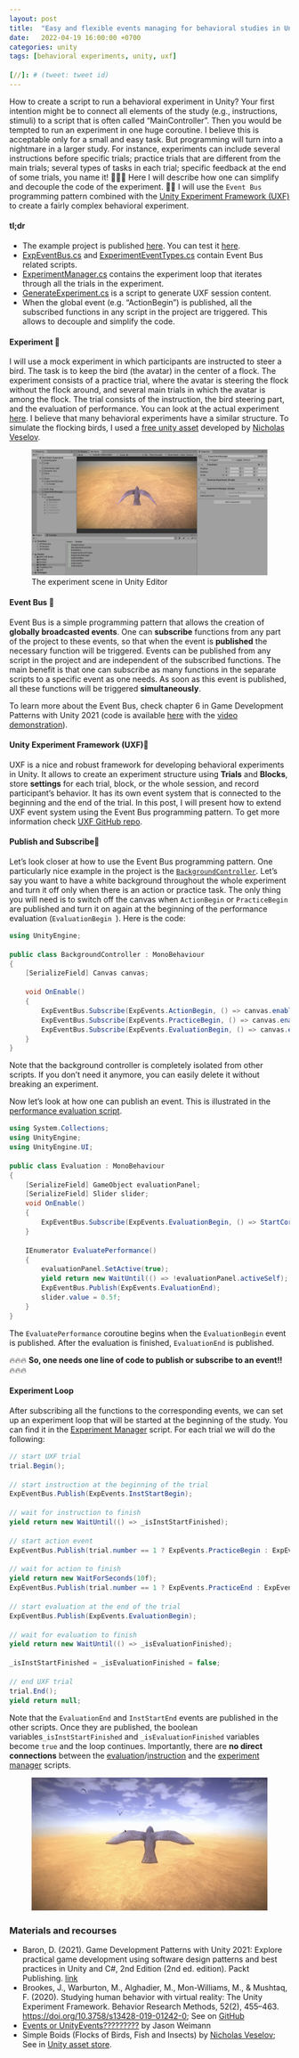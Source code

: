 ```yaml
---
layout: post
title:  "Easy and flexible events managing for behavioral studies in Unity"
date:   2022-04-19 16:00:00 +0700
categories: unity
tags: [behavioral experiments, unity, uxf]

[//]: # (tweet: tweet id)
---
```


How to create a script to run a behavioral experiment in Unity? Your first intention might be to connect all elements of the study (e.g., instructions, stimuli) to a script that is often called “MainController”. Then you would be tempted to run an experiment in one huge coroutine. I believe this is acceptable only for a small and easy task. But programming will turn into a nightmare in a larger study. For instance, experiments can include several instructions before specific trials; practice trials that are different from the main trials; several types of tasks in each trial; specific feedback at the end of some trials, you name it! 👹🙀💀 Here I will describe how one can simplify and decouple the code of the experiment. 💪🙌 I will use the `Event Bus` programming pattern combined with the [Unity Experiment Framework (UXF)](https://github.com/immersivecognition/unity-experiment-framework) to create a fairly complex behavioral experiment.

#### tl;dr
* The example project is published [here]( https://github.com/vagechirkov/TemplateEventBusUXF). You can test it [here]( https://vagechirkov.github.io/TemplateEventBusUXF/).
* [ExpEventBus.cs](https://github.com/vagechirkov/TemplateEventBusUXF/blob/main/Assets/Scripts/ExpEventBus.cs) and [ExperimentEventTypes.cs](https://github.com/vagechirkov/TemplateEventBusUXF/blob/main/Assets/Scripts/ExperimentEventTypes.cs) contain Event Bus related scripts.
* [ExperimentManager.cs](https://github.com/vagechirkov/TemplateEventBusUXF/blob/main/Assets/Scripts/ExperimentManager.cs) contains the experiment loop that iterates through all the trials in the experiment.
* [GenerateExperiment.cs](https://github.com/vagechirkov/TemplateEventBusUXF/blob/main/Assets/Scripts/GenerateExperiment.cs) is a script to generate UXF session content.
* When the global event (e.g. “ActionBegin”) is published, all the subscribed functions in any script in the project are triggered. This allows to decouple and simplify the code.

#### Experiment 🦅
I will use a mock experiment in which participants are instructed to steer a bird. The task is to keep the bird (the avatar) in the center of a flock. The experiment consists of a practice trial, where the avatar is steering the flock without the flock around, and several main trials in which the avatar is among the flock. The trial consists of the instruction, the bird steering part, and the evaluation of performance. You can look at the actual experiment [here](https://vagechirkov.github.io/TemplateEventBusUXF/). I believe that many behavioral experiments have a similar structure. To simulate the flocking birds, I used a [free unity asset](https://assetstore.unity.com/packages/3d/characters/animals/simple-boids-flocks-of-birds-fish-and-insects-164188) developed by [Nicholas Veselov]( https://assetstore.unity.com/publishers/30428).

<figure>
<img src="/event-bus-with-uxf/unity-editor.png" alt="the experiment scene in Unity Editor">
<figcaption>The experiment scene in Unity Editor</figcaption>
</figure>


#### Event Bus 🚌
Event Bus is a simple programming pattern that allows the creation of **globally broadcasted events**. One can **subscribe** functions from any part of the project to these events, so that when the event is **published** the necessary function will be triggered. Events can be published from any script in the project and are independent of the subscribed functions. The main benefit is that one can subscribe as many functions in the separate scripts to a specific event as one needs. As soon as this event is published, all these functions will be triggered **simultaneously**.

To learn more about the Event Bus, check chapter 6 in Game Development Patterns with Unity 2021 (code is available [here](https://github.com/PacktPublishing/Game-Development-Patterns-with-Unity-2021-Second-Edition/tree/main/Assets/Chapters/Chapter06) with the [video demonstration](https://youtu.be/rGaXu0bnoOQ)).


#### Unity Experiment Framework (UXF)🧪

UXF is a nice and robust framework for developing behavioral experiments in Unity. It allows to create an experiment structure using **Trials** and **Blocks**, store **settings** for each trial, block, or the whole session, and record participant’s behavior. It has its own event system that is connected to the beginning and the end of the trial. In this post, I will present how to extend UXF event system using the Event Bus programming pattern. To get more information check [UXF GitHub repo]( https://github.com/immersivecognition/unity-experiment-framework).


#### Publish and Subscribe📢

Let’s look closer at how to use the Event Bus programming pattern. One particularly nice example in the project is the [`BackgroundController`](https://github.com/vagechirkov/TemplateEventBusUXF/blob/main/Assets/Scripts/BackgroundController.cs). Let’s say you want to have a white background throughout the whole experiment and turn it off only when there is an action or practice task. The only thing you will need is to switch off the canvas when `ActionBegin` or `PracticeBegin` are published and turn it on again at the beginning of the performance evaluation (`EvaluationBegin `). Here is the code:

```csharp
using UnityEngine;

public class BackgroundController : MonoBehaviour
{
    [SerializeField] Canvas canvas;

    void OnEnable()
    {
        ExpEventBus.Subscribe(ExpEvents.ActionBegin, () => canvas.enabled = false);
        ExpEventBus.Subscribe(ExpEvents.PracticeBegin, () => canvas.enabled = false);
        ExpEventBus.Subscribe(ExpEvents.EvaluationBegin, () => canvas.enabled = true);
    }
}
```

Note that the background controller is completely isolated from other scripts. If you don’t need it anymore, you can easily delete it without breaking an experiment.

Now let’s look at how one can publish an event. This is illustrated in the [performance evaluation script](https://github.com/vagechirkov/TemplateEventBusUXF/blob/main/Assets/Scripts/Evaluation.cs).

```csharp
using System.Collections;
using UnityEngine;
using UnityEngine.UI;

public class Evaluation : MonoBehaviour
{
    [SerializeField] GameObject evaluationPanel;
    [SerializeField] Slider slider;
    void OnEnable()
    {
        ExpEventBus.Subscribe(ExpEvents.EvaluationBegin, () => StartCoroutine(EvaluatePerformance()));
    }

    IEnumerator EvaluatePerformance()
    {
        evaluationPanel.SetActive(true);
        yield return new WaitUntil(() => !evaluationPanel.activeSelf);
        ExpEventBus.Publish(ExpEvents.EvaluationEnd);
        slider.value = 0.5f;
    }
}
```

The `EvaluatePerformance` coroutine begins when the `EvaluationBegin` event is published. After the evaluation is finished, `EvaluationEnd` is published.

🔥🔥🔥 **So, one needs one line of code to publish or subscribe to an event!!** 🔥🔥🔥

#### Experiment Loop

After subscribing all the functions to the corresponding events, we can set up an experiment loop that will be started at the beginning of the study. You can find it in the [Experiment Manager](https://github.com/vagechirkov/TemplateEventBusUXF/blob/main/Assets/Scripts/ExperimentManager.cs) script. For each trial we will do the following:

```csharp
// start UXF trial
trial.Begin();

// start instruction at the beginning of the trial
ExpEventBus.Publish(ExpEvents.InstStartBegin);

// wait for instruction to finish
yield return new WaitUntil(() => _isInstStartFinished);

// start action event
ExpEventBus.Publish(trial.number == 1 ? ExpEvents.PracticeBegin : ExpEvents.ActionBegin);

// wait for action to finish
yield return new WaitForSeconds(10f);
ExpEventBus.Publish(trial.number == 1 ? ExpEvents.PracticeEnd : ExpEvents.ActionEnd);

// start evaluation at the end of the trial
ExpEventBus.Publish(ExpEvents.EvaluationBegin);

// wait for evaluation to finish
yield return new WaitUntil(() => _isEvaluationFinished);

_isInstStartFinished = _isEvaluationFinished = false;

// end UXF trial
trial.End();
yield return null;
```

Note that the `EvaluationEnd` and `InstStartEnd` events are published in the other scripts. Once they are published, the boolean variables`_isInstStartFinished` and `_isEvaluationFinished` variables become `true` and the loop continues. Importantly, there are **no direct connections** between the [evaluation](https://github.com/vagechirkov/TemplateEventBusUXF/blob/main/Assets/Scripts/Evaluation.cs)/[instruction](https://github.com/vagechirkov/TemplateEventBusUXF/blob/main/Assets/Scripts/Instructions.cs) and the [experiment manager](https://github.com/vagechirkov/TemplateEventBusUXF/blob/main/Assets/Scripts/ExperimentManager.cs) scripts.

<figure>
<img src="/event-bus-with-uxf/game_sample.gif" alt="the experiment trial sample">
</figure>

### Materials and recourses

* Baron, D. (2021). Game Development Patterns with Unity 2021: Explore practical game development using software design patterns and best practices in Unity and C#, 2nd Edition (2nd ed. edition). Packt Publishing. [link]( https://www.packtpub.com/product/game-development-patterns-with-unity-2021-second-edition/9781800200814)
* Brookes, J., Warburton, M., Alghadier, M., Mon-Williams, M., & Mushtaq, F. (2020). Studying human behavior with virtual reality: The Unity Experiment Framework. Behavior Research Methods, 52(2), 455–463. https://doi.org/10.3758/s13428-019-01242-0; See on [GitHub](https://github.com/immersivecognition/unity-experiment-framework)
* [Events or UnityEvents?????????](https://youtu.be/oc3sQamIh-Q) by
  Jason Weimann
* Simple Boids (Flocks of Birds, Fish and Insects) by [Nicholas Veselov]( https://assetstore.unity.com/publishers/30428); See in [Unity asset store](https://assetstore.unity.com/packages/3d/characters/animals/simple-boids-flocks-of-birds-fish-and-insects-164188).


